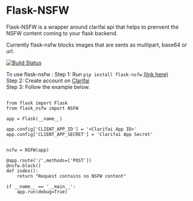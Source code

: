 # Flask-NSFW
Flask-NSFW is a wrapper around clarifai api that helps to prenvent the NSFW content coming to your flask backend.

Currently flask-nsfw blocks images that are sents as multipart, base64 or url.<br/>

[![Build Status](https://travis-ci.org/smitthakkar96/flask-nsfw.svg?branch=master)](https://travis-ci.org/smitthakkar96/flask-nsfw)

To use flask-nsfw :
Step 1: Run `pip install flask-nsfw` [(link here)](https://pypi.python.org/pypi/Flask-NSFW/1.0) <br/>
Step 2: Create account on [Clarifai](http://developer.clarifai.com) <br/>
Step 3: Follow the example below. <br/>

```

from flask import Flask
from flask_nsfw import NSFW

app = Flask(__name__)

app.config['CLIENT_APP_ID'] = '<Clarifai App ID>'
app.config['CLIENT_APP_SECRET'] = 'Clarifai App Secret'


nsfw = NSFW(app)

@app.route('/',methods=['POST'])
@nsfw.block()
def index():
    return "Request contains no NSFW content"

if __name__ == '__main__':
    app.run(debug=True)
```
